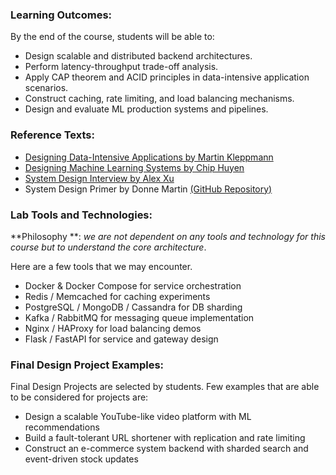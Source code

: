 
### Learning Outcomes:
By the end of the course, students will be able to:

- Design scalable and distributed backend architectures.
- Perform latency-throughput trade-off analysis.
- Apply CAP theorem and ACID principles in data-intensive application scenarios.
- Construct caching, rate limiting, and load balancing mechanisms.
- Design and evaluate ML production systems and pipelines.

### Reference Texts:

- [Designing Data-Intensive Applications by Martin Kleppmann](https://www.oreilly.com/library/view/designing-data-intensive-applications/9781491903063/)
- [Designing Machine Learning Systems by Chip Huyen](https://www.oreilly.com/library/view/designing-machine-learning/9781098107956/)
- [System Design Interview by Alex Xu](https://www.amazon.com/System-Design-Interview-insiders-Second/dp/B08CMF2CQF)
- System Design Primer by Donne Martin [(GitHub Repository)](https://github.com/donnemartin/system-design-primer)

### Lab Tools and Technologies:
**Philosophy **: *we are not dependent on any tools and technology for this course but to understand the core architecture*.

Here are a few tools that we may encounter.

- Docker & Docker Compose for service orchestration
- Redis / Memcached for caching experiments
- PostgreSQL / MongoDB / Cassandra for DB sharding
- Kafka / RabbitMQ for messaging queue implementation
- Nginx / HAProxy for load balancing demos
- Flask / FastAPI for service and gateway design


### Final Design Project Examples:
Final Design Projects are selected by students. Few examples that are able to be considered for projects are:

- Design a scalable YouTube-like video platform with ML recommendations
- Build a fault-tolerant URL shortener with replication and rate limiting
- Construct an e-commerce system backend with sharded search and event-driven stock updates